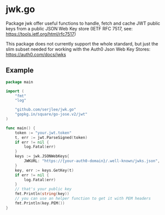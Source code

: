 # jwk.go
Package jwk offer useful functions to handle, fetch and cache JWT public keys from a public
JSON Web Key store (IETF RFC 7517, see: https://tools.ietf.org/html/rfc7517)

This package does not currently support the whole standard, but just the slim subset needed
for working with the Auth0 Json Web Key Stores: https://auth0.com/docs/jwks

## Example
```go
package main

import (
	"fmt"
	"log"

	"github.com/serjlee/jwk.go"
	"gopkg.in/square/go-jose.v2/jwt"
)

func main() {
	token := "your.jwt.token"
	t, err := jwt.ParseSigned(token)
	if err != nil {
		log.Fatal(err)
	}
	keys := jwk.JSONWebKeys{
		JWKURL: "https://{your-auth0-domain}/.well-known/jwks.json",
	}
	key, err := keys.GetKey(t)
	if err != nil {
		log.Fatal(err)
	}
    // that's your public key
	fmt.Println(string(key))
	// you can use an helper function to get it with PEM headers
	fmt.Println(key.PEM())
}
```